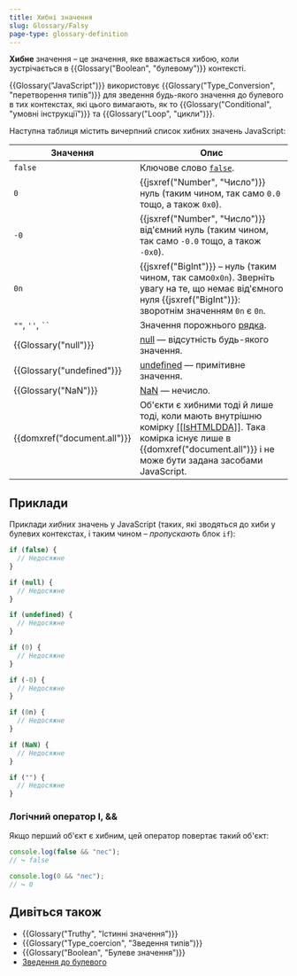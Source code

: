 ```yaml
---
title: Хибні значення
slug: Glossary/Falsy
page-type: glossary-definition
---
```


**Хибне** значення – це значення, яке вважається хибою, коли зустрічається в {{Glossary("Boolean", "булевому")}} контексті.

{{Glossary("JavaScript")}} використовує {{Glossary("Type_Conversion", "перетворення типів")}} для зведення будь-якого значення до булевого в тих контекстах, які цього вимагають, як то {{Glossary("Conditional", "умовні інструкції")}} та {{Glossary("Loop", "цикли")}}.

Наступна таблиця містить вичерпний список хибних значень JavaScript:

| Значення                    | Опис                                                                                                                                                                                                                                         |
| --------------------------- | -------------------------------------------------------------------------------------------------------------------------------------------------------------------------------------------------------------------------------------------- |
| `false`                     | Ключове слово [`false`](/uk/docs/Web/JavaScript/Reference/Lexical_grammar#zarezervovani-slova).                                                                                                                                              |
| `0`                         | {{jsxref("Number", "Число")}} нуль (таким чином, так само `0.0` тощо, а також `0x0`).                                                                                                                                                        |
| `-0`                        | {{jsxref("Number", "Число")}} від'ємний нуль (таким чином, так само `-0.0` тощо, а також `-0x0`).                                                                                                                                            |
| `0n`                        | {{jsxref("BigInt")}} – нуль (таким чином, так само`0x0n`). Зверніть увагу на те, що немає від'ємного нуля {{jsxref("BigInt")}}: зворотнім значенням `0n` є `0n`.                                                                             |
| `""`, `''`, ` `` `          | Значення порожнього [рядка](/uk/docs/Web/JavaScript/Reference/Global_Objects/String).                                                                                                                                                        |
| {{Glossary("null")}}        | [null](/uk/docs/Web/JavaScript/Reference/Operators/null) — відсутність будь-якого значення.                                                                                                                                                  |
| {{Glossary("undefined")}}   | [undefined](/uk/docs/Web/JavaScript/Reference/Global_Objects/undefined) — примітивне значення.                                                                                                                                               |
| {{Glossary("NaN")}}         | [NaN](/uk/docs/Web/JavaScript/Reference/Global_Objects/NaN) — нечисло.                                                                                                                                                                       |
| {{domxref("document.all")}} | Об'єкти є хибними тоді й лише тоді, коли мають внутрішню комірку [\[\[IsHTMLDDA\]\]](https://tc39.es/ecma262/#sec-IsHTMLDDA-internal-slot). Така комірка існує лише в {{domxref("document.all")}} і не може бути задана засобами JavaScript. |

## Приклади

Приклади _хибних_ значень у JavaScript (таких, які зводяться до хиби у булевих контекстах, і таким чином – _пропускають_ блок `if`):

```js
if (false) {
  // Недосяжне
}

if (null) {
  // Недосяжне
}

if (undefined) {
  // Недосяжне
}

if (0) {
  // Недосяжне
}

if (-0) {
  // Недосяжне
}

if (0n) {
  // Недосяжне
}

if (NaN) {
  // Недосяжне
}

if ("") {
  // Недосяжне
}
```

### Логічний оператор І, &&

Якщо перший об'єкт є хибним, цей оператор повертає такий об'єкт:

```js
console.log(false && "пес");
// ↪ false

console.log(0 && "пес");
// ↪ 0
```

## Дивіться також

- {{Glossary("Truthy", "Істинні значення")}}
- {{Glossary("Type_coercion", "Зведення типів")}}
- {{Glossary("Boolean", "Булеве значення")}}
- [Зведення до булевого](/uk/docs/Web/JavaScript/Reference/Global_Objects/Boolean#zvedennia-do-bulevoho)
